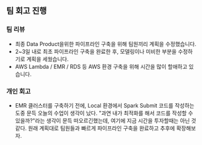 ## 팀 회고 진행

### 팀 리뷰

- 최종 Data Product을위한 파이프라인 구축을 위해 팀원끼리 계획을 수정했습니다.
- 2~3일 내로 최초 파이프라인 구축을 완료한 후, 모델링이나 미비한 부분을 수정하기로 계획을 세웠습니다.
- AWS Lambda / EMR / RDS 등 AWS 환경 구축을 위해 시간을 많이 할애하고 있습니다.

### 개인 회고

- EMR 클러스터를 구축하기 전에, Local 환경에서 Spark Submit 코드를 작성하는 도중 문득 오늘의 수업이 생각이 났다. "과연 내가 최적화를 해서 코드를 작성할 수 있을까?"라는 생각이 문득 떠오르긴했는데, 여기에 지금 시간을 투자할때는 아닌 것 같다. 원래 계획대로 팀원들과 빠르게 파이프라인 구축을 완료하고 추후에 확장해보자.
